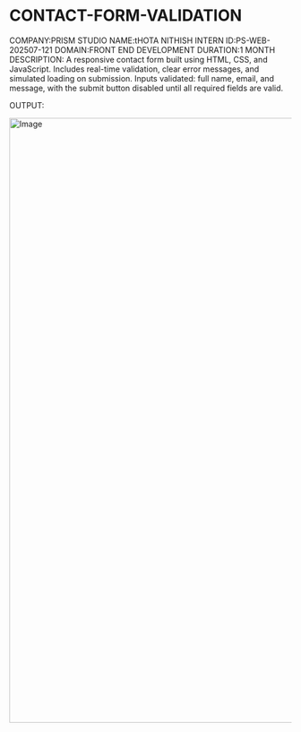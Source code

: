 # CONTACT-FORM-VALIDATION
COMPANY:PRISM STUDIO
NAME:tHOTA NITHISH
INTERN ID:PS-WEB-202507-121
DOMAIN:FRONT END DEVELOPMENT
DURATION:1 MONTH
DESCRIPTION:
      A responsive contact form built using HTML, CSS, and JavaScript. Includes real-time validation, clear error messages, and simulated loading on submission. Inputs validated: full name, email, and message, with the submit button disabled until all required fields are valid.

OUTPUT:



<img width="1920" height="1080" alt="Image" src="https://github.com/user-attachments/assets/e0ee02af-60cd-4e35-9612-4ca7c8fe2530" />
